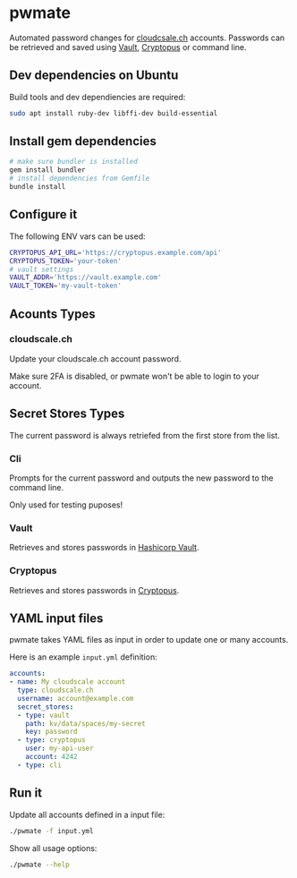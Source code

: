 # pwmate

Automated password changes for [cloudcsale.ch](https://cloudscale.ch) accounts.
Passwords can be retrieved and saved using [Vault](https://www.vaultproject.io/), [Cryptopus](https://github.com/puzzle/cryptopus) or command line.

## Dev dependencies on Ubuntu

Build tools and dev dependiencies are required:

```sh
sudo apt install ruby-dev libffi-dev build-essential
```

## Install gem dependencies

```sh
# make sure bundler is installed
gem install bundler
# install dependencies from Gemfile
bundle install
```

## Configure it

The following ENV vars can be used:

```sh
CRYPTOPUS_API_URL='https://cryptopus.example.com/api'
CRYPTOPUS_TOKEN='your-token'
# vault settings
VAULT_ADDR='https://vault.example.com'
VAULT_TOKEN='my-vault-token'
```

## Acounts Types

### cloudscale.ch

Update your cloudscale.ch account password.

Make sure 2FA is disabled, or pwmate won't be able to login to your account.

## Secret Stores Types

The current password is always retriefed from the first store from the list.

### Cli

Prompts for the current password and outputs the new password to the command line.

Only used for testing puposes!

### Vault

Retrieves and stores passwords in [Hashicorp Vault](https://www.vaultproject.io/).

### Cryptopus

Retrieves and stores passwords in [Cryptopus](https://github.com/puzzle/cryptopus).

## YAML input files

pwmate takes YAML files as input in order to update one or many accounts.

Here is an example `input.yml` definition:

```yaml
accounts:
- name: My cloudscale account
  type: cloudscale.ch
  username: account@example.com
  secret_stores:
  - type: vault
    path: kv/data/spaces/my-secret
    key: password
  - type: cryptopus
    user: my-api-user
    account: 4242
  - type: cli
```

## Run it

Update all accounts defined in a input file:

```sh
./pwmate -f input.yml
```

Show all usage options:

```sh
./pwmate --help
```